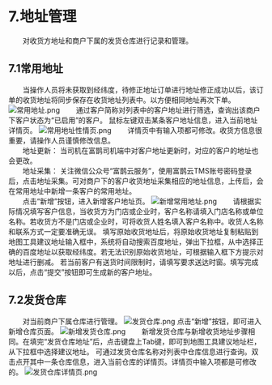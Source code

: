 # 7.地址管理
&emsp;&emsp;对收货方地址和商户下属的发货仓库进行记录和管理。

## 7.1常用地址
&emsp;&emsp;当操作人员将未获取到经纬度，待修正地址订单进行地址修正成功以后，该订单的收货地址将同步保存在收货地址列表中。以方便相同地址再次下单。
![常用地址.png](https://i.loli.net/2019/01/15/5c3da985ab113.png)
&emsp;&emsp;通过客户简称对列表中的客户地址进行筛选，查询出该商户下客户状态为“已启用”的客户。
鼠标左键双击某条客户地址信息，进入当前地址详情页。
![常用地址性情页.png](https://i.loli.net/2019/01/15/5c3da985aec0e.png)
&emsp;&emsp;详情页中有输入项都可修改。收货方信息很重要，请操作人员谨慎修改信息。  
 &emsp;&emsp;地址更新：
当司机在富鹊司机端中对客户地址更新时，对应的客户的地址也会更改。  
&emsp;&emsp;地址采集：
关注微信公众号“富鹊云服务”，使用富鹊云TMS账号密码登录后，点击地址采集。可对商户下的客户收货地址采集相应的地址信息，上传后，会在常用地址中新增一条客户的常用地址。  
&emsp;&emsp;点击“新增”按钮，进入新增客户地址页。
![新增常用地址.png](https://i.loli.net/2019/01/15/5c3da985bb931.png)
&emsp;&emsp;请根据实际情况填写客户信息，当收货方为门店或企业时，客户名称请填入门店名称或单位名称。若收货方不是门店或企业时，可将收货人姓名填入客户名称中。收货人名称和联系方式一定要准确无误。
填写原始收货地址后，将原始收货地址复制粘贴到地图工具建议地址输入框中，系统将自动搜索百度地址，弹出下拉框，从中选择正确的百度地址以获取经纬度。若无法识别原始收货地址，可根据输入框下方提示对地址进行删减。
若当前客户有送货时间限制时，请填写要求送达时窗。填写完成以后，点击“提交”按钮即可生成新的客户地址。

## 7.2发货仓库
&emsp;&emsp;对当前商户下属仓库进行管理。
![发货仓库.png](https://i.loli.net/2019/01/15/5c3da985acd79.png)
点击“新增”按钮，即可进入新增仓库页面。
![新增发货仓库.png](https://i.loli.net/2019/01/15/5c3da985b9eeb.png)
&emsp;&emsp;新增发货仓库与新增收货地址步骤相同。在填完“发货仓库地址”后，点击键盘上Tab键，即可到地图工具建议地址栏，从下拉框中选择建议地址。
可通过发货仓库名称对列表中仓库信息进行查询。双击点开其中一条仓库信息，进入当前仓库的详情页。详情页中输入项都是可修改的。
![发货仓库详情页.png](https://i.loli.net/2019/01/15/5c3da985bb14d.png)